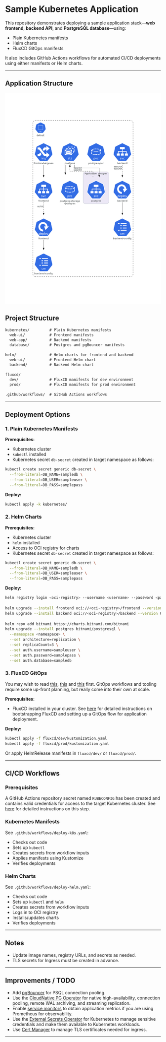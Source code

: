 # Sample Kubernetes Application

This repository demonstrates deploying a sample application stack—**web frontend**, **backend API**, and **PostgreSQL database**—using:

- Plain Kubernetes manifests
- Helm charts
- FluxCD GitOps manifests

It also includes GitHub Actions workflows for automated CI/CD deployments using either manifests or Helm charts.

---

## Application Structure

![Application diagram generated with KubeDiagram](./diagram.png)

## Project Structure

```
kubernetes/         # Plain Kubernetes manifests
  web-ui/           # Frontend manifests
  web-app/          # Backend manifests
  database/         # Postgres and pgBouncer manifests

helm/               # Helm charts for frontend and backend
  web-ui/           # Frontend Helm chart
  backend/          # Backend Helm chart

fluxcd/
  dev/              # FluxCD manifests for dev environment
  prod/             # FluxCD manifests for prod environment

.github/workflows/  # GitHub Actions workflows
```

---

## Deployment Options

### 1. Plain Kubernetes Manifests

**Prerequisites:**  
- Kubernetes cluster  
- `kubectl` installed
- Kubernetes secret `db-secret` created in target namespace as follows:
```sh
kubectl create secret generic db-secret \
  --from-literal=DB_NAME=sampledb \
  --from-literal=DB_USER=sampleuser \
  --from-literal=DB_PASS=samplepass
```

**Deploy:**
```sh
kubectl apply -k kubernetes/
```

### 2. Helm Charts

**Prerequisites:**  
- Kubernetes cluster  
- `helm` installed  
- Access to OCI registry for charts
- Kubernetes secret `db-secret` created in target namespace as follows:
```sh
kubectl create secret generic db-secret \
  --from-literal=DB_NAME=sampledb \
  --from-literal=DB_USER=sampleuser \
  --from-literal=DB_PASS=samplepass
```

**Deploy:**
```sh
helm registry login <oci-registry> --username <username> --password <password>

helm upgrade --install frontend oci://<oci-registry>/frontend --version 0.1.0 --namespace <namespace>
helm upgrade --install backend oci://<oci-registry>/backend --version 0.1.0 --namespace <namespace>

helm repo add bitnami https://charts.bitnami.com/bitnami
helm upgrade --install postgres bitnami/postgresql \
  --namespace <namespace> \
  --set architecture=replication \
  --set replicaCount=3 \
  --set auth.username=sampleuser \
  --set auth.password=samplepass \
  --set auth.database=sampledb
```

### 3. FluxCD GitOps

You may wish to read [this](https://www.gitops.tech/), [this](https://fluxcd.io/flux/get-started/) and [this](https://fluxcd.io/flux/concepts/) first. GitOps workflows and tooling require some up-front planning, but really come into their own at scale.

**Prerequisites:**  
- FluxCD installed in your cluster. See [here](https://fluxcd.io/flux/installation/) for detailed instructions on bootstrapping FluxCD and setting up a GitOps flow for application deployment.

**Deploy:**
```sh
kubectl apply -f fluxcd/dev/kustomization.yaml
kubectl apply -f fluxcd/prod/kustomization.yaml
```
Or apply HelmRelease manifests in `fluxcd/dev/` or `fluxcd/prod/`.

---

## CI/CD Workflows

### Prerequisites
 A GitHub Actions repository secret named `KUBECONFIG` has been created and contains valid credentials for access to the target Kubernetes cluster. See [here](https://notes.kodekloud.com/docs/GitHub-Actions-Certification/Continuous-Deployment-with-GitHub-Actions/Workflow-Configuring-Kubeconfig-file) for detailed instructions on this step.

### Kubernetes Manifests

See `.github/workflows/deploy-k8s.yaml`:
- Checks out code
- Sets up `kubectl`
- Creates secrets from workflow inputs
- Applies manifests using Kustomize
- Verifies deployments

### Helm Charts

See `.github/workflows/deploy-helm.yaml`:
- Checks out code
- Sets up `kubectl` and `helm`
- Creates secrets from workflow inputs
- Logs in to OCI registry
- Installs/updates charts
- Verifies deployments

---

## Notes

- Update image names, registry URLs, and secrets as needed.
- TLS secrets for Ingress must be created in advance.

---

## Improvements / TODO

- Add [pgBouncer](https://www.pgbouncer.org/) for PSQL connection pooling.
- Use the [CloudNative PG Operator](https://cloudnative-pg.io/) for native high-availability, connection pooling, remote WAL archiving, and streaming replication.
- Enable [service monitors](https://observability.thomasriley.co.uk/prometheus/configuring-prometheus/using-service-monitors/) to obtain application metrics if you are using Prometheus for observability.
- Use the [External Secrets Operator](https://external-secrets.io/latest/) for Kubernetes to manage sensitive credentials and make them available to Kubernetes workloads.
- Use [Cert Manager](https://cert-manager.io/) to manage TLS certificates needed for ingress.

---